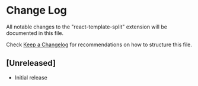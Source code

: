 # Change Log

All notable changes to the "react-template-split" extension will be documented in this file.

Check [Keep a Changelog](http://keepachangelog.com/) for recommendations on how to structure this file.

## [Unreleased]

- Initial release